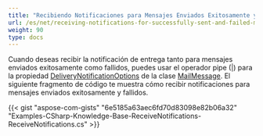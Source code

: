 ```yaml
---
title: "Recibiendo Notificaciones para Mensajes Enviados Exitosamente y Fallidos"
url: /es/net/receiving-notifications-for-successfully-sent-and-failed-messages/
weight: 90
type: docs
---
```



Cuando deseas recibir la notificación de entrega tanto para mensajes enviados exitosamente como fallidos, puedes usar el operador pipe (|) para la propiedad [DeliveryNotificationOptions](https://apireference.aspose.com/email/net/aspose.email/mailmessage/properties/deliverynotificationoptions) de la clase [MailMessage](https://apireference.aspose.com/email/net/aspose.email/mailmessage). El siguiente fragmento de código te muestra cómo recibir notificaciones para mensajes enviados exitosamente y fallidos.



{{< gist "aspose-com-gists" "6e5185a63aec6fd70d83098e82b06a32" "Examples-CSharp-Knowledge-Base-ReceiveNotifications-ReceiveNotifications.cs" >}}